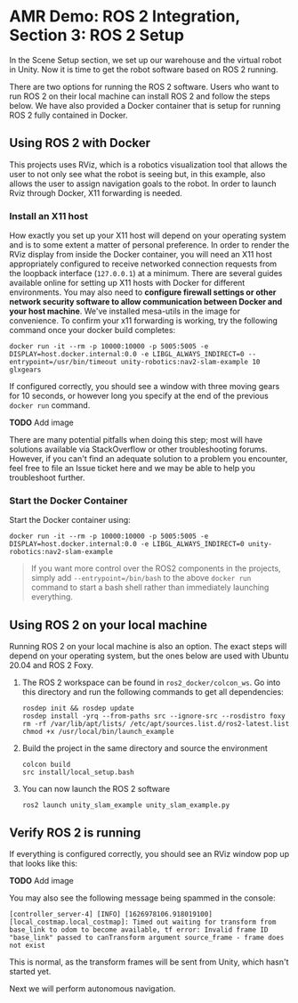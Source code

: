 # AMR Demo: ROS 2 Integration, Section 3: ROS 2 Setup

In the Scene Setup section, we set up our warehouse and the virtual robot in Unity. Now it is time to get the robot software based on ROS 2 running. 

There are two options for running the ROS 2 software. Users who want to run ROS 2 on their local machine can install ROS 2 and follow the steps below. We have also provided a Docker container that is setup for running ROS 2 fully contained in Docker.

## Using ROS 2 with Docker
This projects uses RViz, which is a robotics visualization tool that allows the user to not only see what the robot is seeing but, in this example, also allows the user to assign navigation goals to the robot. In order to launch Rviz through Docker, X11 forwarding is needed.

### Install an X11 host
How exactly you set up your X11 host will depend on your operating system and is to some extent a matter of personal preference. In order to render the RViz display from inside the Docker container, you will need an X11 host appropriately configured to receive networked connection requests from the loopback interface (`127.0.0.1`) at a minimum. There are several guides available online for setting up X11 hosts with Docker for different environments. You may also need to  **configure firewall settings or other network security software to allow communication between Docker and your host machine**. We've installed mesa-utils in the image for convenience. To confirm your x11 forwarding is working, try the following command once your docker build completes:
```
docker run -it --rm -p 10000:10000 -p 5005:5005 -e DISPLAY=host.docker.internal:0.0 -e LIBGL_ALWAYS_INDIRECT=0 --entrypoint=/usr/bin/timeout unity-robotics:nav2-slam-example 10 glxgears

```
If configured correctly, you should see a window with three moving gears for 10 seconds, or however long you specify at the end of the previous  `docker run`  command.

**TODO** Add image

There are many potential pitfalls when doing this step; most will have solutions available via StackOverflow or other troubleshooting forums. However, if you can't find an adequate solution to a problem you encounter, feel free to file an Issue ticket here and we may be able to help you troubleshoot further.

### Start the Docker Container
Start the Docker container using:
```
docker run -it --rm -p 10000:10000 -p 5005:5005 -e DISPLAY=host.docker.internal:0.0 -e LIBGL_ALWAYS_INDIRECT=0 unity-robotics:nav2-slam-example
```
> If you want more control over the ROS2 components in the projects, simply add  `--entrypoint=/bin/bash`  to the above  `docker run`  command to start a bash shell rather than immediately launching everything.

## Using ROS 2 on your local machine
Running ROS 2 on your local machine is also an option. The exact steps will depend on your operating system, but the ones below are used with Ubuntu 20.04 and ROS 2 Foxy.

 1. The ROS 2 workspace can be found in `ros2_docker/colcon_ws`. Go into this directory and run the following commands to get all dependencies:
	 ```
	 rosdep init && rosdep update
	 rosdep install -yrq --from-paths src --ignore-src --rosdistro foxy
	 rm -rf /var/lib/apt/lists/ /etc/apt/sources.list.d/ros2-latest.list
	 chmod +x /usr/local/bin/launch_example
	```
 2. Build the project in the same directory and source the environment
	 ```
	 colcon build
	 src install/local_setup.bash
	 ```
 3. You can now launch the ROS 2 software
	 ```
	 ros2 launch unity_slam_example unity_slam_example.py
	 ```
## Verify ROS 2 is running
If everything is configured correctly, you should see an RViz window pop up that looks like this: 

**TODO** Add image

You may also see the following message being spammed in the console:
```
[controller_server-4] [INFO] [1626978106.918019100] [local_costmap.local_costmap]: Timed out waiting for transform from base_link to odom to become available, tf error: Invalid frame ID "base_link" passed to canTransform argument source_frame - frame does not exist
```
This is normal, as the transform frames will be sent from Unity, which hasn't started yet.

Next we will perform autonomous navigation.